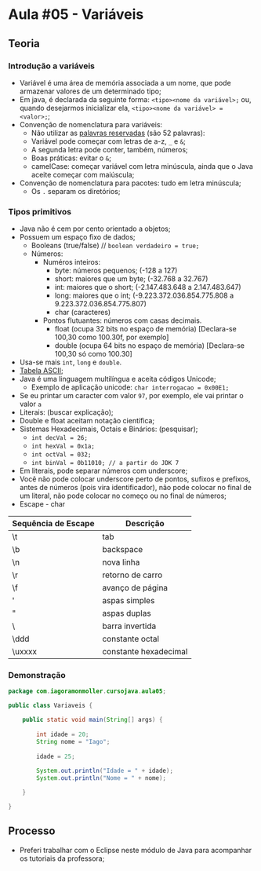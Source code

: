 # Aula #05 - Variáveis
## Teoria
### Introdução a variáveis
- Variável é uma área de memória associada a um nome, que pode armazenar valores de um determinado tipo;
- Em java, é declarada da seguinte forma: ```<tipo><nome da variável>;``` ou, quando desejarmos inicializar ela, ```<tipo><nome da variável> = <valor>;```;
- Convenção de nomenclatura para variáveis:
    - Não utilizar as [palavras reservadas](http://www.linhadecodigo.com.br/artigo/83/as-52-palavras-reservadas-do-java.aspx) (são 52 palavras):
    - Variável pode começar com letras de a-z, ```_``` e ```&```;
    - A segunda letra pode conter, também, números;
    - Boas práticas: evitar o ```&```;
    - camelCase: começar variável com letra minúscula, ainda que o Java aceite começar com maiúscula;
- Convenção de nomenclatura para pacotes: tudo em letra minúscula;
    - Os ```.``` separam os diretórios;
### Tipos primitivos
- Java não é cem por cento orientado a objetos;
- Possuem um espaço fixo de dados;
	- Booleans (true/false) // ```boolean verdadeiro = true;```
	- Números:
		- Numéros inteiros:
			- byte: números pequenos; (-128 a 127)
			- short: maiores que um byte; (-32.768 a 32.767)
			- int: maiores que o short; (-2.147.483.648 a 2.147.483.647)
			- long: maiores que o int; (-9.223.372.036.854.775.808 a 9.223.372.036.854.775.807)
			- char (caracteres)
		- Pontos flutuantes: números com casas decimais.
			- float (ocupa 32 bits no espaço de memória) [Declara-se 100,30 como 100.30f, por exemplo]
			- double (ocupa 64 bits no espaço de memória) [Declara-se 100,30 só como 100.30]
- Usa-se mais ```int```, ```long``` e ```double```.
- [Tabela ASCII](http://www.asciitable.com/);
- Java é uma linguagem multilíngua e aceita códigos Unicode;
	- Exemplo de aplicação unicode: ```char interrogacao = 0x00E1;```
- Se eu printar um caracter com valor ```97```, por exemplo, ele vai printar o valor ```a```
- Literais: (buscar explicação);
- Double e float aceitam notação científica;
- Sistemas Hexadecimais, Octais e Binários: (pesquisar);
	- ```int decVal = 26;```
	- ```int hexVal = 0x1a;```
	- ```int octVal = 032;```
	- ```int binVal = 0b11010; // a partir do JDK 7```
- Em literais, pode separar números com underscore;
- Você não pode colocar underscore perto de pontos, sufixos e prefixos, antes de números (pois vira identificador), não pode colocar no final de um literal, não pode colocar no começo ou no final de números;
- Escape - char

Sequência de Escape | Descrição 
------------------- | ----------------------
\t                  | tab
\b                  | backspace
\n                  | nova linha
\r                  | retorno de carro
\f                  | avanço de página
\'                  | aspas simples
\"                  | aspas duplas
\\                  | barra invertida
\ddd                | constante octal
\uxxxx              | constante hexadecimal

### Demonstração
```java
package com.iagoramonmoller.cursojava.aula05;

public class Variaveis {

	public static void main(String[] args) {
		
		int idade = 20;
		String nome = "Iago";
		
		idade = 25;
				
		System.out.println("Idade = " + idade);
		System.out.println("Nome = " + nome);

	}

}
```
## Processo
- Preferi trabalhar com o Eclipse neste módulo de Java para acompanhar os tutoriais da professora;
